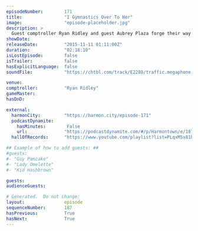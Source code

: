 ```yaml
---
episodeNumber:        171
title:                "I Gymnastics Over To Her"
image:                "episode-placeholder.jpg"
description: >
  Guest comptroller Ryan Ridley and guest Aubrey Plaza forge their way through the pseudo socio-political intestinal tract of Harmontown! Watch the video at harmontown.com/live
showDate:             
releaseDate:          "2015-11-11 01:11:00Z"
duration:             "02:18:10"
isLostEpisode:        false
isTrailer:            false
hasExplicitLanguage:  false
soundFile:            "https://chtbl.com/track/E2288/traffic.megaphone.fm/STA6281409763.mp3?updated=1561144376"

venue:                
comptroller:          "Ryan Ridley"
gameMaster:           
hasDnD:               

external:
  harmonCity:         "https://harmon.city/episode-171"
  podcastDynamite:
    hasMinutes:        False
    url:              "https://podcastdynamite.com/#/p/Harmontown/e/187/171"
  hallOfRecords:      "https://www.youtube.com/playlist?list=PLqxM5x81hNOZ5-HLhQf6DMl9oLGKkNL9r"

## Example of how to add guests: ##
#guests:
#- "Guy Pancake"
#- "Lady Omelette"
#- "Kid Hashbrown"

guests:
audienceGuests:

# Generated.  Do not change:
layout:               episode
sequenceNumber:       187
hasPrevious:          True
hasNext:              True
---
```


<!-- The episode description will be rendered here -->
<!-- Add your content below here -->

